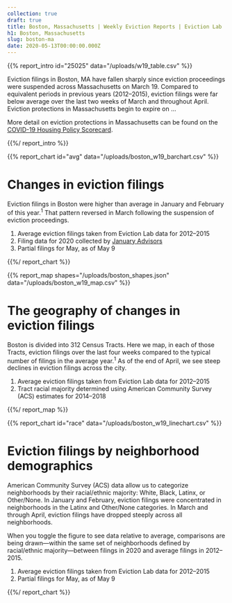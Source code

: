 ```yaml
---
collection: true
draft: true
title: Boston, Massachusetts | Weekly Eviction Reports | Eviction Lab
h1: Boston, Massachusetts
slug: boston-ma
date: 2020-05-13T00:00:00.000Z
---
```


{{% report_intro id="25025" data="/uploads/w19_table.csv" %}}



Eviction filings in Boston, MA have fallen sharply since eviction proceedings were suspended across Massachusetts on March 19. Compared to equivalent periods in previous years (2012–2015), eviction filings were far below average over the last two weeks of March and throughout April. Eviction protections in Massachusetts begin to expire on ...

More detail on eviction protections in Massachusetts can be found on the [COVID-19 Housing Policy Scorecard](https://evictionlab.org/covid-policy-scorecard/ma/).



{{%/ report_intro %}}



{{% report_chart id="avg" data="/uploads/boston_w19_barchart.csv" %}}



# Changes in eviction filings

Eviction filings in Boston were higher than average in January and February of this year.<sup>1</sup> That pattern reversed in March following the suspension of eviction proceedings.

1. Average eviction filings taken from Eviction Lab data for 2012–2015
2. Filing data for 2020 collected by [January Advisors](https://www.januaryadvisors.com/)
3. Partial filings for May, as of May 9



{{%/ report_chart %}}



{{% report_map shapes="/uploads/boston_shapes.json" data="/uploads/boston_w19_map.csv" %}}



# The geography of changes in eviction filings

Boston is divided into 312 Census Tracts. Here we map, in each of those Tracts, eviction filings over the last four weeks compared to the typical number of filings in the average year.<sup>1</sup> As of the end of April, we see steep declines in eviction filings across the city.

1. Average eviction filings taken from Eviction Lab data for 2012–2015
2. Tract racial majority determined using American Community Survey (ACS) estimates for 2014–2018



{{%/ report_map %}}



{{% report_chart id="race" data="/uploads/boston_w19_linechart.csv" %}}

# Eviction filings by neighborhood demographics

American Community Survey (ACS) data allow us to categorize neighborhoods by their racial/ethnic majority: White, Black, Latinx, or Other/None. In January and February, eviction filings were concentrated in neighborhoods in the Latinx and Other/None categories. In March and through April, eviction filings have dropped steeply across all neighborhoods.

When you toggle the figure to see data relative to average, comparisons are being drawn—within the same set of neighborhoods defined by racial/ethnic majority—between filings in 2020 and average filings in 2012–2015. 

1. Average eviction filings taken from Eviction Lab data for 2012–2015
2. Partial filings for May, as of May 9

{{%/ report_chart %}}